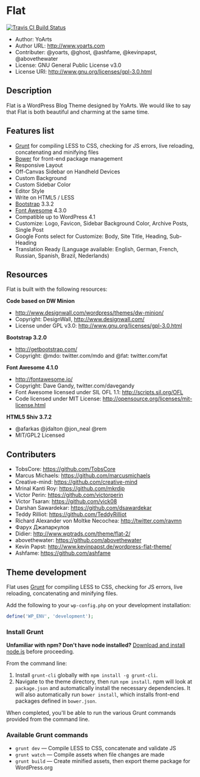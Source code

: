 # Flat

[![Travis CI Build Status](https://travis-ci.org/yoarts/flat.svg?branch=master)](https://travis-ci.org/yoarts/flat)
* Author: YoArts
* Author URL: http://www.yoarts.com
* Contributer: @yoarts, @ghost, @ashfame, @kevinpapst, @abovethewater
* License: GNU General Public License v3.0
* License URI: http://www.gnu.org/licenses/gpl-3.0.html

## Description

Flat is a WordPress Blog Theme designed by YoArts. We would like to say that Flat is both beautiful and charming at the same time.

## Features list

* [Grunt](http://gruntjs.com/) for compiling LESS to CSS, checking for JS errors, live reloading, concatenating and minifying files
* [Bower](http://bower.io/) for front-end package management
* Responsive Layout
* Off-Canvas Sidebar on Handheld Devices
* Custom Background
* Custom Sidebar Color
* Editor Style
* Write on HTML5 / LESS
* [Bootstrap](http://getbootstrap.com/) 3.3.2
* [Font Awesome](http://fontawesome.io/) 4.3.0
* Compatible up to WordPress 4.1
* Customize: Logo, Favicon, Sidebar Background Color, Archive Posts, Single Post
* Google Fonts select for Customize: Body, Site Title, Heading, Sub-Heading
* Translation Ready (Language available: English, German, French, Russian, Spanish, Brazil, Nederlands)

## Resources

Flat is built with the following resources:

**Code based on DW Minion**

 - http://www.designwall.com/wordpress/themes/dw-minion/
 - Copyright: DesignWall, http://www.designwall.com/
 - License under GPL v3.0: http://www.gnu.org/licenses/gpl-3.0.html

**Bootstrap 3.2.0**

 - http://getbootstrap.com/
 - Copyright: @mdo: twitter.com/mdo and @fat: twitter.com/fat

**Font Awesome 4.1.0**

 - http://fontawesome.io/
 - Copyright: Dave Gandy, twitter.com/davegandy
 - Font Awesome licensed under SIL OFL 1.1: http://scripts.sil.org/OFL
 - Code licensed under MIT License: http://opensource.org/licenses/mit-license.html

**HTML5 Shiv 3.7.2**

 - @afarkas @jdalton @jon_neal @rem
 - MIT/GPL2 Licensed

## Contributers

 - TobsCore: https://github.com/TobsCore
 - Marcus Michaels: https://github.com/marcusmichaels
 - Creative-mind: https://github.com/creative-mind
 - Mrinal Kanti Roy: https://github.com/mkrdip
 - Victor Perin: https://github.com/victorperin
 - Victor Tsaran: https://github.com/vick08
 - Darshan Sawardekar: https://github.com/dsawardekar
 - Teddy Rilliot: https://github.com/TeddyRilliot
 - Richard Alexander von Moltke Necochea: http://twitter.com/ravmn
 - Фарух Джапаркулов
 - Didier: http://www.wptrads.com/theme/flat-2/
 - abovethewater: https://github.com/abovethewater
 - Kevin Papst: http://www.kevinpapst.de/wordpress-flat-theme/
 - Ashfame: https://github.com/ashfame

## Theme development

Flat uses [Grunt](http://gruntjs.com/) for compiling LESS to CSS, checking for JS errors, live reloading, concatenating and minifying files.

Add the following to your `wp-config.php` on your development installation:

```php
define('WP_ENV', 'development');
```
### Install Grunt

**Unfamiliar with npm? Don't have node installed?** [Download and install node.js](http://nodejs.org/download/) before proceeding.

From the command line:

1. Install `grunt-cli` globally with `npm install -g grunt-cli`.
2. Navigate to the theme directory, then run `npm install`. npm will look at `package.json` and automatically install the necessary dependencies. It will also automatically run `bower install`, which installs front-end packages defined in `bower.json`.

When completed, you'll be able to run the various Grunt commands provided from the command line.

### Available Grunt commands

* `grunt dev` — Compile LESS to CSS, concatenate and validate JS
* `grunt watch` — Compile assets when file changes are made
* `grunt build` — Create minified assets, then export theme package for WordPress.org
